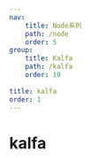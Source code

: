 ```yaml
---
nav:
    title: Node系列
    path: /node
    order: 5
group:
    title: Kalfa
    path: /kalfa
    order: 19
    
title: kalfa
order: 1
---
```


# kalfa
